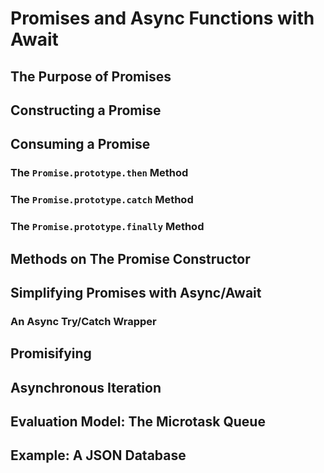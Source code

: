 # Promises and Async Functions with Await

## The Purpose of Promises

## Constructing a Promise

## Consuming a Promise

### The `Promise.prototype.then` Method

### The `Promise.prototype.catch` Method

### The `Promise.prototype.finally` Method

## Methods on The Promise Constructor

## Simplifying Promises with Async/Await

### An Async Try/Catch Wrapper

## Promisifying

## Asynchronous Iteration

## Evaluation Model: The Microtask Queue

## Example: A JSON Database
